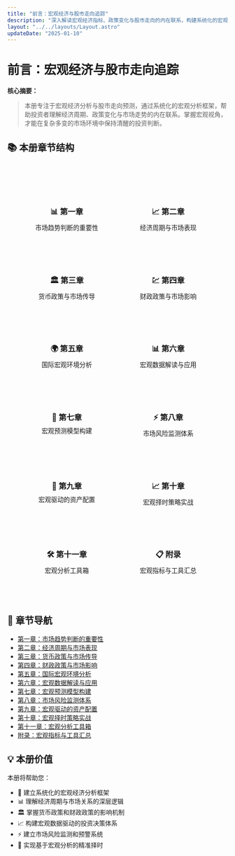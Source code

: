 ```yaml
---
title: "前言：宏观经济与股市走向追踪"
description: "深入解读宏观经济指标、政策变化与股市走向的内在联系，构建系统化的宏观分析框架"
layout: "../../layouts/Layout.astro"
updateDate: "2025-01-10"
---
```


# 前言：宏观经济与股市走向追踪

**核心摘要：**
> 
> 本册专注于宏观经济分析与股市走向预测，通过系统化的宏观分析框架，帮助投资者理解经济周期、政策变化与市场走势的内在联系。掌握宏观视角，才能在复杂多变的市场环境中保持清醒的投资判断。

## 📚 本册章节结构

<div class="chapter-overview">
<div class="overview-grid">
<div class="overview-item">
<h4>📊 第一章</h4>
<p>市场趋势判断的重要性</p>
</div>
<div class="overview-item">
<h4>📈 第二章</h4>
<p>经济周期与市场表现</p>
</div>
<div class="overview-item">
<h4>🏛️ 第三章</h4>
<p>货币政策与市场传导</p>
</div>
<div class="overview-item">
<h4>💹 第四章</h4>
<p>财政政策与市场影响</p>
</div>
<div class="overview-item">
<h4>🌍 第五章</h4>
<p>国际宏观环境分析</p>
</div>
<div class="overview-item">
<h4>📊 第六章</h4>
<p>宏观数据解读与应用</p>
</div>
<div class="overview-item">
<h4>🔮 第七章</h4>
<p>宏观预测模型构建</p>
</div>
<div class="overview-item">
<h4>⚡ 第八章</h4>
<p>市场风险监测体系</p>
</div>
<div class="overview-item">
<h4>🎯 第九章</h4>
<p>宏观驱动的资产配置</p>
</div>
<div class="overview-item">
<h4>📈 第十章</h4>
<p>宏观择时策略实战</p>
</div>
<div class="overview-item">
<h4>🛠️ 第十一章</h4>
<p>宏观分析工具箱</p>
</div>
<div class="overview-item">
<h4>📋 附录</h4>
<p>宏观指标与工具汇总</p>
</div>
</div>
</div>

## 🔗 章节导航

- [第一章：市场趋势判断的重要性](./201_Chapter1_Market_Trend_Analysis_CN)
- [第二章：经济周期与市场表现](./202_Chapter2_Economic_Cycles_and_Market_Performance_CN)
- [第三章：货币政策与市场传导](./203_Chapter3_Monetary_Policy_and_Market_Transmission_CN)
- [第四章：财政政策与市场影响](./204_Chapter4_Fiscal_Policy_and_Market_Impact_CN)
- [第五章：国际宏观环境分析](./205_Chapter5_International_Macro_Environment_CN)
- [第六章：宏观数据解读与应用](./206_Chapter6_Macro_Data_Interpretation_CN)
- [第七章：宏观预测模型构建](./207_Chapter7_Macro_Forecasting_Models_CN)
- [第八章：市场风险监测体系](./208_Chapter8_Market_Risk_Monitoring_CN)
- [第九章：宏观驱动的资产配置](./209_Chapter9_Macro_Driven_Asset_Allocation_CN)
- [第十章：宏观择时策略实战](./210_Chapter10_Macro_Timing_Strategies_CN)
- [第十一章：宏观分析工具箱](./211_Chapter11_Macro_Analysis_Toolkit_CN)
- [附录：宏观指标与工具汇总](./212_Appendix_CN)

## 💡 本册价值

本册将帮助您：
- 🎯 建立系统化的宏观经济分析框架
- 📊 理解经济周期与市场关系的深层逻辑
- 🏛️ 掌握货币政策和财政政策的影响机制
- 📈 构建宏观数据驱动的投资决策体系
- ⚡ 建立市场风险监测和预警系统
- 🎯 实现基于宏观分析的精准择时

<style>
.chapter-overview {
    background: var(--card-bg);
    border: 1px solid var(--border-color);
    border-radius: 12px;
    padding: 2rem;
    margin: 2rem 0;
}

.overview-grid {
    display: grid;
    grid-template-columns: repeat(auto-fit, minmax(200px, 1fr));
    gap: 1.5rem;
}

.overview-item {
    background: var(--bg-primary);
    border: 1px solid var(--border-color);
    border-radius: 8px;
    padding: 1.5rem;
    text-align: center;
    transition: all 0.3s ease;
}

.overview-item:hover {
    transform: translateY(-2px);
    box-shadow: 0 4px 12px rgba(0,0,0,0.1);
}

.overview-item h4 {
    color: var(--primary-color);
    margin-bottom: 0.5rem;
    font-size: 1.1rem;
}

.overview-item p {
    color: var(--text-secondary);
    margin: 0;
    font-size: 0.9rem;
}

@media (max-width: 768px) {
    .overview-grid {
        grid-template-columns: 1fr;
    }
}
</style> 
 